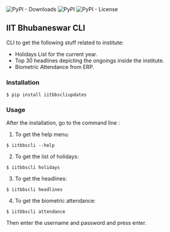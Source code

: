 ![PyPI - Downloads](https://img.shields.io/pypi/dm/iitbbscliupdates.svg) ![PyPI](https://img.shields.io/pypi/v/iitbbscliupdates.svg) ![PyPI - License](https://img.shields.io/pypi/l/iitbbscliupdates.svg)
## IIT Bhubaneswar CLI
CLI to get the following stuff related to institute:
* Holidays List for the current year.
* Top 30 headlines depicting the ongoings inside the institute.
* Biometric Attendance from ERP.

### Installation
```
$ pip install iitbbscliupdates
```
### Usage
After the installation, go to the command line :
1. To get the help menu: 
```
$ iitbbscli --help
```
2. To get the list of holidays:
```
$ iitbbscli holidays
```
3. To get the headlines:
```
$ iitbbscli headlines
```
4. To get the biometric attendance:
```
$ iitbbscli attendance
```
Then enter the username and password and press enter.